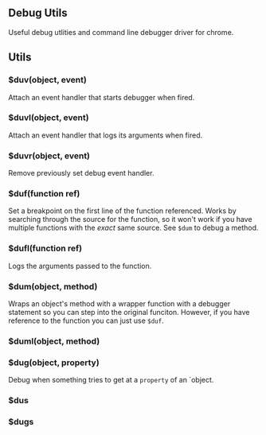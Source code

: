 Debug Utils
-----------

Useful debug utlities and command line debugger driver for chrome.

## Utils

### $duv(object, event)

Attach an event handler that starts debugger when fired.

### $duvl(object, event)

Attach an event handler that logs its arguments when fired.

### $duvr(object, event)

Remove previously set debug event handler.

### $duf(function ref)

Set a breakpoint on the first line of the function referenced. Works by
searching through the source for the function, so it won't work if you have
multiple functions with the _exact_ same source. See `$dum` to debug a method.

### $dufl(function ref)

Logs the arguments passed to the function.

### $dum(object, method)

Wraps an object's method with a wrapper function with a debugger statement so
you can step into the original funciton. However, if you have reference to
the function you can just use `$duf`.

### $duml(object, method)

### $dug(object, property)

Debug when something tries to get at a `property` of an `object.

### $dus

### $dugs
